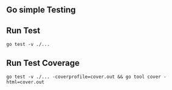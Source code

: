 ## Go simple Testing

## Run Test
```
go test -v ./...
```

## Run Test Coverage
```
go test -v ./... -coverprofile=cover.out && go tool cover -html=cover.out
```
